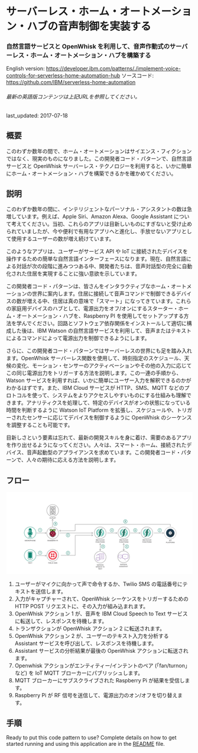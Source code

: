 # サーバーレス・ホーム・オートメーション・ハブの音声制御を実装する

### 自然言語サービスと OpenWhisk を利用して、音声作動式のサーバーレス・ホーム・オートメーション・ハブを構築する

English version: https://developer.ibm.com/patterns/./implement-voice-controls-for-serverless-home-automation-hub
 ソースコード: https://github.com/IBM/serverless-home-automation

###### 最新の英語版コンテンツは上記URLを参照してください。
last_updated: 2017-07-18

 
## 概要

このわずか数年の間で、ホーム・オートメーションはサイエンス・フィクションではなく、現実のものになりました。この開発者コード・パターンで、自然言語サービスと OpenWhisk サーバーレス・テクノロジーを利用すると、いかに簡単にホーム・オートメーション・ハブを構築できるかを確かめてください。

## 説明

このわずか数年の間に、インテリジェントなパーソナル・アシスタントの数は急増しています。例えば、Apple Siri、Amazon Alexa、Google Assistant について考えてください。当初、これらのアプリは目新しいものにすぎないと受け止められていましたが、今や便利で有用なアプリへと進化し、手放せないアプリとして使用するユーザーの数が増え続けています。

このようなアプリは、ユーザーがサービス API や IoT に接続されたデバイスを操作するための簡単な自然言語インターフェースになります。現在、自然言語による対話が次の段階に進みつつある中、開発者たちは、音声対話型の完全に自動化された住居を実現することに強い意欲を示しています。

この開発者コード・パターンは、皆さんをインタラクティブなホーム・オートメーションの世界に案内します。住居に接続して音声コマンドで制御できるデバイスの数が増える中、住居は真の意味で「スマート」になってきています。これらの家庭用デバイスのハブとして、電源出力をオフ/オンにするスターター・ホーム・オートメーション・ハブを、Raspberry PI を使用してセットアップする方法を学んでください。回路とソフトウェア依存関係をインストールして適切に構成した後は、IBM Watson の自然言語サービスを利用して、音声またはテキストによるコマンドによって電源出力を制御できるようにします。

さらに、この開発者コード・パターンではサーバーレスの世界にも足を踏み入れます。OpenWhisk サーバーレス関数を使用して、時刻指定のスケジュール、天候の変化、モーション・センサーのアクティベーションやその他の入力に応じてこの同じ電源出力をトリガーする方法を説明します。この一連の手順から、Watson サービスを利用すれば、いかに簡単にユーザー入力を解釈できるのかがわかるはずです。また、IBM Cloud サービスが HTTP、SMS、MQTT などのプロトコルを使って、システムをよりアクセスしやすいものにする仕組みも理解できます。アナリティクスを処理して、特定のデバイスがオンの状態になっている時間を判断するように Watson IoT Platform を拡張し、スケジュールや、トリガーされたセンサーに応じてデバイスを制御するように OpenWhisk のシーケンスを調整することも可能です。

目新しさという要素は忘れて、最新の開発スキルを身に着け、需要のあるアプリを作り出せるようになってください。人々は、スマート・ホーム、接続されたデバイス、音声起動型のアプライアンスを求めています。この開発者コード・パターンで、人々の期待に応える方法を説明します。

## フロー

![フロー](./images/voice-controls-serverless-home-automation-arch.png)

1. ユーザーがマイクに向かって声で命令するか、Twilio SMS の電話番号にテキストを送信します。
1. 入力がキャプチャーされて、OpenWhisk シーケンスをトリガーするための HTTP POST リクエストに、その入力が組み込まれます。
1. OpenWhisk アクション 1 が、音声を IBM Cloud Speech to Text サービスに転送して、レスポンスを待機します。
1. トランザクションが OpenWhisk アクション 2 に転送されます。
1. OpenWhisk アクション 2 が、ユーザーのテキスト入力を分析する Assistant サービスを呼び出して、レスポンスを待機します。
1. Assistant サービスの分析結果が最後の OpenWhisk アクションに転送されます。
1. Openwhisk アクションがエンティティー/インテントのペア (「fan/turnon」など) を IoT MQTT ブローカーにパブリッシュします。
1. MQTT ブローカーにサブスクライブされた Raspberry Pi が結果を受信します。
1. Raspberry Pi が RF 信号を送信して、電源出力のオン/オフを切り替えます。

## 手順

Ready to put this code pattern to use? Complete details on how to get started running and using this application are in the [README](https://github.com/IBM/serverless-home-automation/blob/master/README.md) file.
